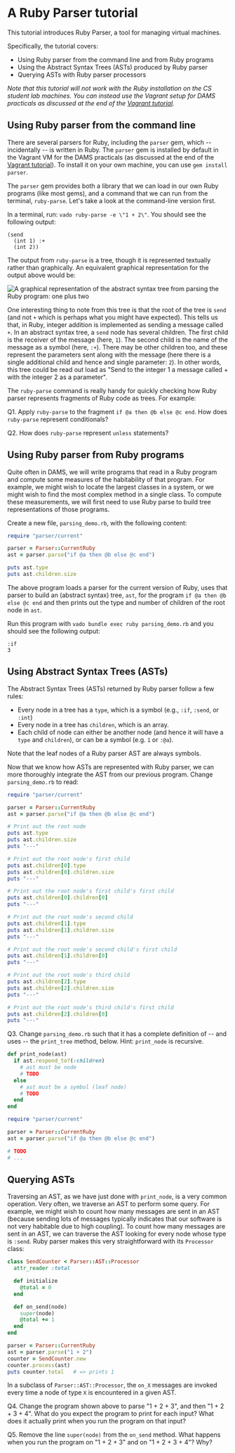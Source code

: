 # A Ruby Parser tutorial

This tutorial introduces Ruby Parser, a tool for managing virtual machines.

Specifically, the tutorial covers:

* Using Ruby parser from the command line and from Ruby programs
* Using the Abstract Syntax Trees (ASTs) produced by Ruby parser
* Querying ASTs with Ruby parser processors

*Note that this tutorial will not work with the Ruby installation on the CS student lab machines. You can instead use the Vagrant setup for DAMS practicals as discussed at the end of the [Vagrant tutorial](vagrant.md).*


## Using Ruby parser from the command line

There are several parsers for Ruby, including the `parser` gem, which -- incidentally -- is written in Ruby. The `parser` gem is installed by default in the Vagrant VM for the DAMS practicals (as discussed at the end of the [Vagrant tutorial](vagrant.md)). To install it on your own machine, you can use `gem install parser`.

The `parser` gem provides both a library that we can load in our own Ruby programs (like most gems), and a command that we can run from the terminal, `ruby-parse`. Let's take a look at the command-line version first.

In a terminal, run: `vado ruby-parse -e \"1 + 2\"`. You should see the following output:

```
(send
  (int 1) :+
  (int 2))
```

The output from `ruby-parse` is a tree, though it is represented textually rather than graphically. An equivalent graphical representation for the output above would be:

![A graphical representation of the abstract syntax tree from parsing the Ruby program: one plus two](graphical_ast.png)

One interesting thing to note from this tree is that the root of the tree is `send` (and not `+` which is perhaps what you might have expected). This tells us that, in Ruby, integer addition is implemented as sending a message called `+`. In an abstract syntax tree, a `send` node has several children. The first child is the receiver of the message (here, `1`). The second child is the name of the message as a symbol (here, `:+`). There may be other children too, and these represent the parameters sent along with the message (here there is a single additional child and hence and single parameter: `2`). In other words, this tree could be read out load as "Send to the integer 1 a message called + with the integer 2 as a parameter".

The `ruby-parse` command is really handy for quickly checking how Ruby parser represents fragments of Ruby code as trees. For example:

Q1. Apply `ruby-parse` to the fragment `if @a then @b else @c end`. How does `ruby-parse` represent conditionals?

Q2. How does `ruby-parse` represent `unless` statements?


## Using Ruby parser from Ruby programs

Quite often in DAMS, we will write programs that read in a Ruby program and compute some measures of the habitability of that program. For example, we might wish to locate the largest classes in a system, or we might wish to find the most complex method in a single class. To compute these measurements, we will first need to use Ruby parse to build tree representations of those programs.

Create a new file, `parsing_demo.rb`, with the following content:

```ruby
require "parser/current"

parser = Parser::CurrentRuby
ast = parser.parse("if @a then @b else @c end")

puts ast.type
puts ast.children.size
```

The above program loads a parser for the current version of Ruby, uses that parser to build an (abstract syntax) tree, `ast`, for the program `if @a then @b else @c end` and then prints out the type and number of children of the root node in `ast`.

Run this program with `vado bundle exec ruby parsing_demo.rb` and you should see the following output:

```
:if
3
```

## Using Abstract Syntax Trees (ASTs)

The Abstract Syntax Trees (ASTs) returned by Ruby parser follow a few rules:

* Every node in a tree has a `type`, which is a symbol (e.g., `:if`, `:send`, or `:int`)
* Every node in a tree has `children`, which is an array.
* Each child of node can either be another node (and hence it will have a `type` and `children`), or can be a symbol (e.g. `1` or `:@a`).

Note that the leaf nodes of a Ruby parser AST are always symbols.

Now that we know how ASTs are represented with Ruby parser, we can more thoroughly integrate the AST from our previous program. Change `parsing_demo.rb` to read:

```ruby
require "parser/current"

parser = Parser::CurrentRuby
ast = parser.parse("if @a then @b else @c end")

# Print out the root node
puts ast.type
puts ast.children.size
puts "---"

# Print out the root node's first child
puts ast.children[0].type
puts ast.children[0].children.size
puts "---"

# Print out the root node's first child's first child
puts ast.children[0].children[0]
puts "---"

# Print out the root node's second child
puts ast.children[1].type
puts ast.children[1].children.size
puts "---"

# Print out the root node's second child's first child
puts ast.children[1].children[0]
puts "---"

# Print out the root node's third child
puts ast.children[2].type
puts ast.children[2].children.size
puts "---"

# Print out the root node's third child's first child
puts ast.children[2].children[0]
puts "---"
```

Q3. Change `parsing_demo.rb` such that it has a complete definition of -- and uses -- the `print_tree` method, below. Hint: `print_node` is recursive.

```ruby
def print_node(ast)
  if ast.respond_to?(:children)
    # ast must be node
    # TODO
  else
    # ast must be a symbol (leaf node)
    # TODO
  end
end

require "parser/current"

parser = Parser::CurrentRuby
ast = parser.parse("if @a then @b else @c end")

# TODO
# ...
```

## Querying ASTs

Traversing an AST, as we have just done with `print_node`, is a very common operation. Very often, we traverse an AST to perform some query. For example, we might wish to count how many messages are sent in an AST (because sending lots of messages typically indicates that our software is not very habitable due to high coupling). To count how many messages are sent in an AST, we can traverse the AST looking for every node whose type is `:send`. Ruby parser makes this very straightforward with its `Processor` class:

```ruby
class SendCounter < Parser::AST::Processor
  attr_reader :total

  def initialize
    @total = 0
  end

  def on_send(node)
    super(node)
    @total += 1
  end
end

parser = Parser::CurrentRuby
ast = parser.parse("1 + 2")
counter = SendCounter.new
counter.process(ast)
puts counter.total   # => prints 1
```

In a subclass of `Parser::AST::Processor`, the `on_X` messages are invoked every time a node of type `X` is encountered in a given AST.

Q4. Change the program shown above to parse "1 + 2 + 3", and then "1 + 2 + 3 + 4". What do you expect the program to print for each input? What does it actually print when you run the program on that input?

Q5. Remove the line `super(node)` from the `on_send` method. What happens when you run the program on "1 + 2 + 3" and on "1 + 2 + 3 + 4"? Why?
